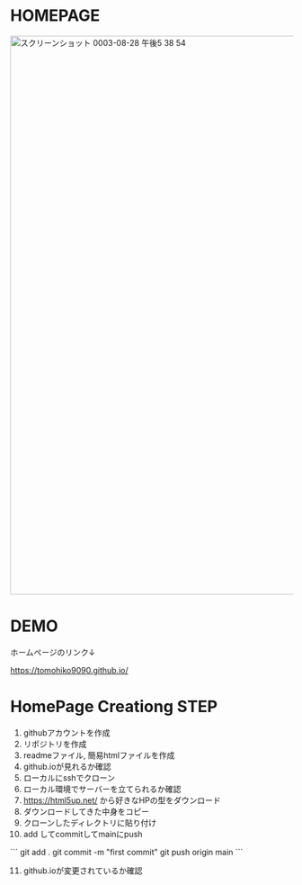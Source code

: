 # HOMEPAGE
<img width="993" alt="スクリーンショット 0003-08-28 午後5 38 54" src="https://user-images.githubusercontent.com/66200485/131211933-6e441799-6ae9-44a6-bdf0-528c5a36571d.png">


# DEMO
ホームページのリンク↓  

https://tomohiko9090.github.io/

# HomePage Creationg STEP
1. githubアカウントを作成
2. リポジトリを作成
3. readmeファイル, 簡易htmlファイルを作成
4. github.ioが見れるか確認
5. ローカルにsshでクローン
6. ローカル環境でサーバーを立てられるか確認
7. https://html5up.net/ から好きなHPの型をダウンロード
8. ダウンロードしてきた中身をコピー
9. クローンしたディレクトリに貼り付け
10. add してcommitしてmainにpush

\```
git add .
git commit -m "first commit"
git push origin main
\```

11. github.ioが変更されているか確認



